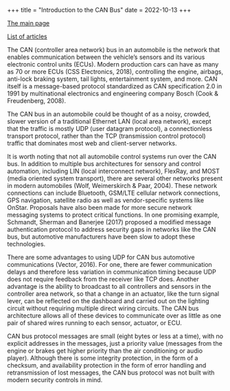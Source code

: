 +++
title = "Introduction to the CAN Bus"
date = 2022-10-13
+++

[The main page](templates/index.html)

[List of articles](content/blog/_index.md)

<abstract>

The CAN (controller area network) bus in an automobile is the network that enables communication between the vehicle’s sensors and its various electronic control units (ECUs). Modern production cars can have as many as 70 or more ECUs (CSS Electronics, 2018), controlling the engine, airbags, anti-lock braking system, tail lights, entertainment system, and more. CAN itself is a message-based protocol standardized as CAN specification 2.0 in 1991 by multinational electronics and engineering company Bosch (Cook & Freudenberg, 2008).

The CAN bus in an automobile could be thought of as a noisy, crowded, slower version of a traditional Ethernet LAN (local area network), except that the traffic is mostly UDP (user datagram protocol), a connectionless transport protocol, rather than the TCP (transmission control protocol) traffic that dominates most web and client-server networks.

  It is worth noting that not all automobile control systems run over the CAN bus. In addition to multiple bus architectures for sensory and control automation, including LIN (local interconnect network), FlexRay, and MOST (media oriented system transport), there are several other networks present in modern automobiles (Wolf, Weimerskirch & Paar, 2004). These network connections can include Bluetooth, GSM/LTE cellular network connections, GPS navigation, satellite radio as well as vendor-specific systems like OnStar. Proposals have also been made for more secure network messaging systems to protect critical functions. In one promising example, Schmandt, Sherman and Banerjee (2017) proposed a modified message authentication protocol to address security gaps in networks like the CAN bus, but automotive manufacturers have been slow to adopt these technologies.

There are some advantages to using UDP for CAN bus automotive communications (Vector, 2016). For one, there are fewer communication delays and therefore less variation in communication timing because UDP does not require feedback from the receiver like TCP does. Another advantage is the ability to broadcast to all controllers and sensors in the controller area network, so that a change in an actuator, like the turn signal lever, can be reflected on the dashboard and carried out on the lighting circuit without requiring multiple direct wiring circuits. The CAN bus architecture allows all of these devices to communicate over as little as one pair of shared wires running to each sensor, actuator, or ECU.

CAN bus protocol messages are small (eight bytes or less at a time), with no explicit addresses in the messages, just a priority value (messages from the engine or brakes get higher priority than the air conditioning or audio player). Although there is some integrity protection, in the form of a checksum, and availability protection in the form of error handling and retransmission of lost messages, the CAN bus protocol was not built with modern security controls in mind.

<abstract/>
